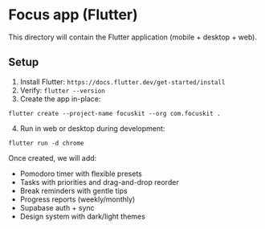 # Focus app (Flutter)

This directory will contain the Flutter application (mobile + desktop + web).

## Setup
1) Install Flutter: `https://docs.flutter.dev/get-started/install`
2) Verify: `flutter --version`
3) Create the app in-place:
```
flutter create --project-name focuskit --org com.focuskit .
```
4) Run in web or desktop during development:
```
flutter run -d chrome
```

Once created, we will add:
- Pomodoro timer with flexible presets
- Tasks with priorities and drag-and-drop reorder
- Break reminders with gentle tips
- Progress reports (weekly/monthly)
- Supabase auth + sync
- Design system with dark/light themes